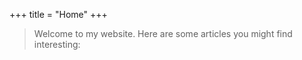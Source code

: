 +++
title = "Home"
+++

> Welcome to my website. Here are some articles you might find interesting:


